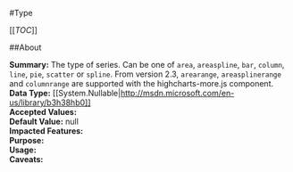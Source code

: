 #Type

[[_TOC_]]

##About

**Summary:**  The type of series. Can be one of <code>area</code>, <code>areaspline</code>, <code>bar</code>, <code>column</code>, <code>line</code>, <code>pie</code>, <code>scatter</code> or <code>spline</code>. From version 2.3, <code>arearange</code>, <code>areasplinerange</code> and <code>columnrange</code> are supported with the highcharts-more.js component.   
**Data Type:** [[System.Nullable|http://msdn.microsoft.com/en-us/library/b3h38hb0]]  
**Accepted Values:**   
**Default Value:** null  
**Impacted Features:**   
**Purpose:**   
**Usage:**   
**Caveats:**   

